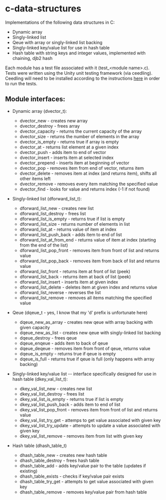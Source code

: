 # c-data-structures
Implementations of the following data structures in C:
  - Dynamic array
  - Singly-linked list
  - Qeue with array or singly-linked list backing
  - Singly-linked key/value list for use in hash table
  - Hash table with string keys and integer values, implemented with chaining, djb2 hash

Each module has a test file associated with it (test_\<module name\>.c). Tests were written using the Unity unit testing framework (via ceedling). Ceedling will need to be installed according to the instructions [here](https://github.com/ThrowTheSwitch/Ceedling) in order to run the tests.

## Module interfaces:
  - Dynamic array (dvector_t):
    - dvector_new - creates new array
    - dvector_destroy - frees array
    - dvector_capacity - returns the current capacity of the array
    - dvector_size - returns the number of elements in the array
    - dvector_is_empty - returns true if array is empty
    - dvector_at - returns list element at a given index
    - dvector_push - adds item to end of vector
    - dvector_insert - inserts item at selected index
    - dvector_prepend - inserts item at beginning of vector
    - dvector_pop - removes item from end of vector, returns item
    - dvector_delete - removes item at index (and returns item), shifts all other items left
    - dvector_remove - removes every item matching the specified value
    - dvector_find - looks for value and returns index (-1 if not found)
    
  - Singly-linked list (dforward_list_t):
    - dforward_list_new - creates new list
    - dforward_list_destroy - frees list
    - dforward_list_is_empty - returns true if list is empty
    - dforward_list_size - returns number of elements in list
    - dforward_list_at - returns value of item at index
    - dforward_list_push_back - adds item to end of list
    - dforward_list_at_from_end - returns value of item at index (starting from the end of the list)
    - dforward_list_pop_front - removes item from front of list and returns value
    - dforward_list_pop_back - removes item from back of list and returns value
    - dforward_list_front - returns item at front of list (peek)
    - dforward_list_back - returns item at back of list (peek)
    - dforward_list_insert - inserts item at given index
    - dforward_list_delete - deletes item at given index and returns value
    - dforward_list_reverse - reverses the list
    - dforward_list_remove - removes all items matching the specified value
    
  - Qeue (dqeue_t - yes, I know that my 'd' prefix is unfortunate here)
    - dqeue_new_as_array - creates new qeue with array backing with given capacity
    - dqeue_new_as_list - creates new qeue with singly-linked list backing
    - dqeue_destroy - frees qeue
    - dqeue_enqeue - adds item to back of qeue
    - dqeue_deqeue - removes item from front of qeue, returns value
    - dqeue_is_empty - returns true if qeue is empty
    - dqeue_is_full - returns true if qeue is full (only happens with array backing)
    
  - Singly-linked key/value list -- interface specifically designed for use in hash table (dkey_val_list_t):
    - dkey_val_list_new - creates new list
    - dkey_val_list_destroy - frees list
    - dkey_val_list_is_empty - returns true if list is empty
    - dkey_val_list_push_back - adds item to end of list
    - dkey_val_list_pop_front - removes item from front of list and returns value
    - dkey_val_list_try_get - attemps to get value associated with given key
    - dkey_val_list_try_update - attempts to update a value associated with given key
    - dkey_val_list_remove - removes item from list with given key
    
  - Hash table (dhash_table_t)
    - dhash_table_new - creates new hash table
    - dhash_table_destroy - frees hash table
    - dhash_table_add - adds key/value pair to the table (updates if existing)
    - dhash_table_exists - checks if key/value pair exists
    - dhash_table_try_get - attempts to get value associated with given key
    - dhash_table_remove - removes key/value pair from hash table
